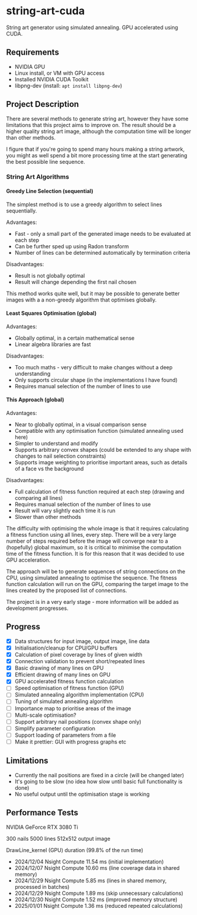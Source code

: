 # string-art-cuda #
String art generator using simulated annealing. GPU accelerated using CUDA.

## Requirements ##

* NVIDIA GPU
* Linux install, or VM with GPU access
* Installed NVIDIA CUDA Toolkit
* libpng-dev (install: `apt install libpng-dev`)


## Project Description ##

There are several methods to generate string art, however they have some limitations that this project aims to improve on.
The result should be a higher quality string art image, although the computation time will be longer than other methods.

I figure that if you're going to spend many hours making a string artwork, you might as well spend a bit more processing time at the start generating the best possible line sequence.

### String Art Algorithms ###

#### Greedy Line Selection (sequential) ####
The simplest method is to use a greedy algorithm to select lines sequentially.

Advantages:
* Fast - only a small part of the generated image needs to be evaluated at each step
* Can be further sped up using Radon transform
* Number of lines can be determined automatically by termination criteria

Disadvantages:
* Result is not globally optimal
* Result will change depending the first nail chosen

This method works quite well, but it may be possible to generate better images with a a non-greedy algorithm that optimises globally.

#### Least Squares Optimisation (global) ####

Advantages:
* Globally optimal, in a certain mathematical sense
* Linear algebra libraries are fast

Disadvantages:
* Too much maths - very difficult to make changes without a deep understanding
* Only supports circular shape (in the implementations I have found)
* Requires manual selection of the number of lines to use

#### This Approach (global) ####

Advantages:
* Near to globally optimal, in a visual comparison sense
* Compatible with any optimisation function (simulated annealing used here)
* Simpler to understand and modify
* Supports arbitrary convex shapes (could be extended to any shape with changes to nail selection constraints)
* Supports image weighting to prioritise important areas, such as details of a face vs the background

Disadvantages:
* Full calculation of fitness function required at each step (drawing and comparing all lines)
* Requires manual selection of the number of lines to use
* Result will vary slightly each time it is run
* Slower than other methods

The difficulty with optimising the whole image is that it requires calculating a fitness function using all lines, every step. There will be a very large number of steps required before the image will converge near to a (hopefully) global maximum, so it is critical to minimise the computation time of the fitness function. It is for this reason that it was decided to use GPU acceleration.

The approach will be to generate sequences of string connections on the CPU, using simulated annealing to optimise the sequence. The fitness function calculation will run on the GPU, comparing the target image to the lines created by the proposed list of connections.

The project is in a very early stage - more information will be added as development progresses.

## Progress ##

- [x] Data structures for input image, output image, line data
- [x] Initialisation/cleanup for CPU/GPU buffers
- [x] Calculation of pixel coverage by lines of given width
- [x] Connection validation to prevent short/repeated lines
- [x] Basic drawing of many lines on GPU
- [x] Efficient drawing of many lines on GPU
- [x] GPU accelerated fitness function calculation
- [ ] Speed optimisation of fitness function (GPU)
- [ ] Simulated annealing algorithm implementation (CPU)
- [ ] Tuning of simulated annealing algorithm
- [ ] Importance map to prioritise areas of the image
- [ ] Multi-scale optimisation?
- [ ] Support arbitrary nail positions (convex shape only)
- [ ] Simplify parameter configuration
- [ ] Support loading of parameters from a file
- [ ] Make it prettier: GUI with progress graphs etc

## Limitations ##

* Currently the nail positions are fixed in a circle (will be changed later)
* It's going to be slow (no idea how slow until basic full functionality is done)
* No useful output until the optimisation stage is working

## Performance Tests ##

NVIDIA GeForce RTX 3080 Ti

300 nails
5000 lines
512x512 output image

DrawLine_kernel (GPU) duration (99.8% of the run time)

* 2024/12/04 Nsight Compute 11.54 ms (initial implementation)
* 2024/12/07 Nsight Compute 10.60 ms (line coverage data in shared memory)
* 2024/12/29 Nsight Compute  5.85 ms (lines in shared memory, processed in batches)
* 2024/12/29 Nsight Compute  1.89 ms (skip unnecessary calculations)
* 2024/12/30 Nsight Compute  1.52 ms (improved memory structure)
* 2025/01/01 Nsight Compute  1.36 ms (reduced repeated calculations)
